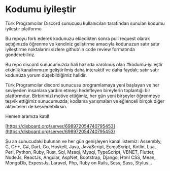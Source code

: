 # Kodumu iyileştir
Türk Programcılar Discord sunucusu kullanıcıları tarafından sunulan kodumu iyileştir platformu

Bu repoyu fork ederek kodunuzu ekledikten sonra pull request olarak açtığınızda öğrenme ve kendiniz geliştirme amacıyla kodunuzun satır satır iyileştirme noktalarını sizlere github'ın code review formatında gönderebiliriz.

Bu repo discord sunucumuzda hali hazırda varolmuş olan #kodumu-iyileştir etkinlik kanalınımızın geliştirilmiş daha interaktif ve daha faydalı; satır satır kodunuza yorum düşebildiğimiz halidir.

Türk Programcılar discord sunucusu programlamaya yeni başlayan ve her seviyeden insanlara yardım etmeyi hedefleyen bireylerin toplantığı bir platformdur. Birbirimizi motive ettiğimiz, her gün yeni birşeyler öğrenmeye teşvik ettiğimiz sunucumuzda; kodlama yarışmaları ve eğlenceli birçok diğer aktiviteleri de keşvedebilirsin.

Hemen aramıza katıl!

[https://disboard.org/server/698972054740795453](https://disboard.org/server/698972054740795453)

Şu an sunucudaki bulunan ve her gün genişleyen kanal listemiz: Assembly, C, C++, C#, Dart, Go, Haskell, Java, JavaScript, EcmaScript, Kotlin, Lua, Perl, Python, Ruby, Rust, Sql, Mssql, Mysql, TypeScript, VBNET, Flutter, NodeJs, ReactJs, Angular, AspNet, Bootstrap, Django, Html CSS, Mean, MongoDb, ExpessJs, Laravel, Php, Ruby on Rails, Scss, Sass, Stylus...
